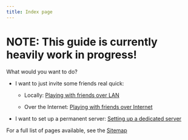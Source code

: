```yaml
---
title: Index page
---
```


# NOTE: This guide is currently heavily work in progress!



What would you want to do?

- I want to just invite some friends real quick:

	- Locally: [Playing with friends over LAN](play-with-friends-lan)

	- Over the Internet: [Playing with friends over Internet](play-with-friends-internet)

- I want to set up a permanent server: [Setting up a dedicated server](setting-up-dedicated-server)

For a full list of pages available, see the [Sitemap](sitemap)
